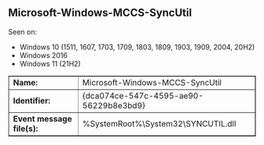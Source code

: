 ## Microsoft-Windows-MCCS-SyncUtil

Seen on:
* Windows 10 (1511, 1607, 1703, 1709, 1803, 1809, 1903, 1909, 2004, 20H2)
* Windows 2016
* Windows 11 (21H2)

<table border="1" class="docutils">
  <tbody>
    <tr>
      <td><b>Name:</b></td>
      <td>Microsoft-Windows-MCCS-SyncUtil</td>
    </tr>
    <tr>
      <td><b>Identifier:</b></td>
      <td>{dca074ce-547c-4595-ae90-56229b8e3bd9}</td>
    </tr>
    <tr>
      <td><b>Event message file(s):</b></td>
      <td>%SystemRoot%\System32\SYNCUTIL.dll</td>
    </tr>
  </tbody>
</table>

&nbsp;

